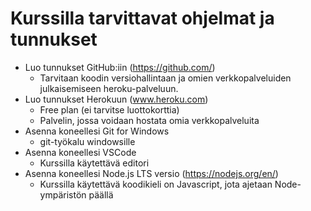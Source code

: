 # Kurssilla tarvittavat ohjelmat ja tunnukset

- Luo tunnukset GitHub:iin (https://github.com/)
    - Tarvitaan koodin versiohallintaan ja omien verkkopalveluiden julkaisemiseen heroku-palveluun.
- Luo tunnukset Herokuun (www.heroku.com)
    - Free plan (ei tarvitse luottokorttia)
    - Palvelin, jossa voidaan hostata omia verkkopalveluita 
- Asenna koneellesi Git for Windows
    - git-työkalu windowsille
- Asenna koneellesi VSCode
    - Kurssilla käytettävä editori
- Asenna koneellesi Node.js LTS versio (https://nodejs.org/en/)
    - Kurssilla käytettävä koodikieli on Javascript, jota ajetaan Node-ympäristön päällä

